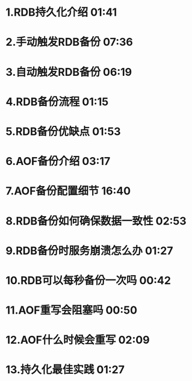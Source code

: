 # 
# 1.RDB持久化介绍 01:41
# 2.手动触发RDB备份 07:36
# 3.自动触发RDB备份 06:19
# 4.RDB备份流程 01:15
# 5.RDB备份优缺点 01:53
# 6.AOF备份介绍 03:17
# 7.AOF备份配置细节 16:40
# 8.RDB备份如何确保数据一致性 02:53
# 9.RDB备份时服务崩溃怎么办 01:27
# 10.RDB可以每秒备份一次吗 00:42
# 11.AOF重写会阻塞吗 00:50
# 12.AOF什么时候会重写 02:09
# 13.持久化最佳实践 01:27
